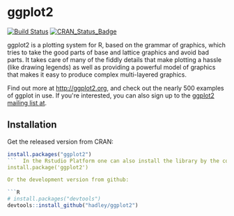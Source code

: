 # ggplot2

[![Build Status](https://travis-ci.org/hadley/ggplot2.png?branch=master)](https://travis-ci.org/hadley/ggplot2)
[![CRAN_Status_Badge](http://www.r-pkg.org/badges/version/ggplot2)](http://cran.r-project.org/package=ggplot2)

ggplot2 is a plotting system for R, based on the grammar of graphics, which tries to take the good parts of base and lattice graphics and avoid bad parts. It takes care of many of the fiddly details
that make plotting a hassle (like drawing legends) as well as providing a powerful model of graphics that makes it easy to produce complex multi-layered graphics.

Find out more at <http://ggplot2.org>, and check out the nearly 500
examples of ggplot in use.  If you're interested, you can also sign up to
the [ggplot2 mailing list at](http://groups.google.com/group/ggplot2).

## Installation

Get the released version from CRAN:

```R
install.packages("ggplot2")
```  In the Rstudio Platform one can also install the library by the code followed
install.package('ggplot2')

Or the development version from github:

```R
# install.packages("devtools")
devtools::install_github("hadley/ggplot2")
```
